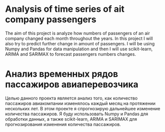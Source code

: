 # Analysis of time series of ait company passengers

The aim of this project is analyze how numbers of passengers of an air company changed each month throughout the years. In this project I will also try to predict further change in amount of passengers. I will be using Numpy and Pandas for data manipulation and then I will use scikit-learn, ARIMA and SARIMAX to forecast passengers numbers changes.

# Анализ временных рядов пассажиров авиаперевозчика

Целью данного проекта является анализ того, как количество пассажиров авиакомпании изменялось каждый месяц на протяжении нескольких лет. В этом проекте я спрогнозирую дальнейшее изменение количества пассажиров. Я буду использовать Numpy и Pandas для обработки данных, а также scikit-learn, ARIMA и SARIMAX для прогнозирования изменения количества пассажиров. 
